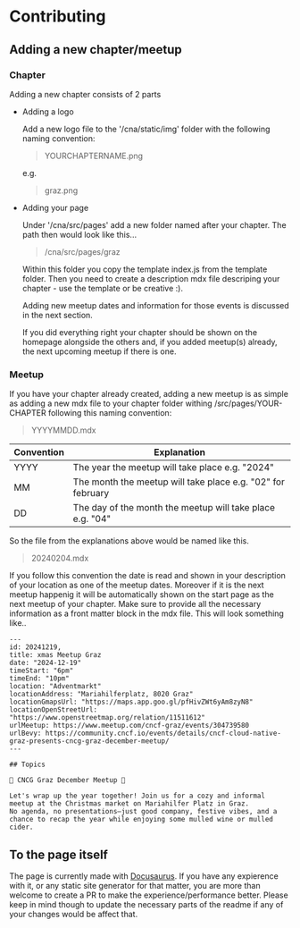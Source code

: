 # Contributing

## Adding a new chapter/meetup

### Chapter

Adding a new chapter consists of 2 parts

- Adding a logo

    Add a new logo file to the '/cna/static/img' folder with the following naming convention:

    > YOURCHAPTERNAME.png

    e.g.

    > graz.png

- Adding your page

    Under '/cna/src/pages' add a new folder named after your chapter. The path then would look like this...

    > /cna/src/pages/graz

    Within this folder you copy the template index.js from the template folder.
    Then you need to create a description mdx file descriping your chapter - use the template or be creative :).

    Adding new meetup dates and information for those events is discussed in the next section.

    If you did everything right your chapter should be shown on the homepage alongside the others and, if you added  meetup(s) already, the next upcoming meetup if there is one.

### Meetup

If you have your chapter already created, adding a new meetup is as simple as adding a new mdx file to your chapter folder withing /src/pages/YOUR-CHAPTER following this naming convention:

> YYYYMMDD.mdx

|Convention|Explanation
|-|-
|YYYY|The year the meetup will take place e.g. "2024"
|MM|The month the meetup will take place e.g. "02" for february
|DD|The day of the month the meetup will take place e.g. "04"

So the file from the explanations above would be named like this.

> 20240204.mdx

If you follow this convention the date is read and shown in your description of your location as one of the meetup dates.
Moreover if it is the next meetup happenig it will be automatically shown on the start page as the next meetup of your chapter.
Make sure to provide all the necessary information as a front matter block in the mdx file.
This will look something like..

```mdxjs
---
id: 20241219,
title: xmas Meetup Graz
date: "2024-12-19"
timeStart: "6pm"
timeEnd: "10pm"
location: "Adventmarkt"
locationAddress: "Mariahilferplatz, 8020 Graz"
locationGmapsUrl: "https://maps.app.goo.gl/pfHivZWt6yAm8zyN8"
locationOpenStreetUrl: "https://www.openstreetmap.org/relation/11511612"
urlMeetup: https://www.meetup.com/cncf-graz/events/304739580
urlBevy: https://community.cncf.io/events/details/cncf-cloud-native-graz-presents-cncg-graz-december-meetup/
---

## Topics

🎄 CNCG Graz December Meetup 🎄

Let's wrap up the year together! Join us for a cozy and informal meetup at the Christmas market on Mariahilfer Platz in Graz.
No agenda, no presentations—just good company, festive vibes, and a chance to recap the year while enjoying some mulled wine or mulled cider.
```

## To the page itself

The page is currently made with [Docusaurus](https://docusaurus.io).
If you have any expierence with it, or any static site generator for that matter, you are more than welcome to create a PR to make the experience/performance better.
Please keep in mind though to update the necessary parts of the readme if any of your changes would be affect that.
